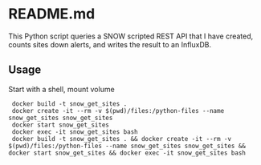 # README.md
This Python script queries a SNOW scripted REST API that I have created, counts sites down alerts, and writes the result to an InfluxDB.
## Usage
Start with a shell, mount volume
```
 docker build -t snow_get_sites .
 docker create -it --rm -v $(pwd)/files:/python-files --name snow_get_sites snow_get_sites
 docker start snow_get_sites
 docker exec -it snow_get_sites bash
 docker build -t snow_get_sites . && docker create -it --rm -v $(pwd)/files:/python-files --name snow_get_sites snow_get_sites && docker start snow_get_sites && docker exec -it snow_get_sites bash
```
